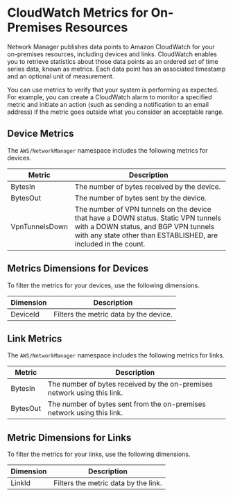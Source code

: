 # CloudWatch Metrics for On\-Premises Resources<a name="cw-metrics-on-premises"></a>

Network Manager publishes data points to Amazon CloudWatch for your on\-premises resources, including devices and links\. CloudWatch enables you to retrieve statistics about those data points as an ordered set of time series data, known as metrics\. Each data point has an associated timestamp and an optional unit of measurement\. 

You can use metrics to verify that your system is performing as expected\. For example, you can create a CloudWatch alarm to monitor a specified metric and initiate an action \(such as sending a notification to an email address\) if the metric goes outside what you consider an acceptable range\. 

## Device Metrics<a name="cw-metrics-devices"></a>

The `AWS/NetworkManager` namespace includes the following metrics for devices\.


| Metric | Description | 
| --- | --- | 
|  BytesIn | The number of bytes received by the device\. | 
|  BytesOut | The number of bytes sent by the device\. | 
| VpnTunnelsDown | The number of VPN tunnels on the device that have a DOWN status\. Static VPN tunnels with a DOWN status, and BGP VPN tunnels with any state other than ESTABLISHED, are included in the count\. | 

## Metrics Dimensions for Devices<a name="cw-metrics-devices-dimensions"></a>

To filter the metrics for your devices, use the following dimensions\.


| Dimension | Description | 
| --- | --- | 
| DeviceId | Filters the metric data by the device\. | 

## Link Metrics<a name="cw-metrics-links"></a>

The `AWS/NetworkManager` namespace includes the following metrics for links\.


| Metric | Description | 
| --- | --- | 
| BytesIn | The number of bytes received by the on\-premises network using this link\. | 
| BytesOut | The number of bytes sent from the on\-premises network using this link\. | 

## Metric Dimensions for Links<a name="cw-metrics-links-dimensions"></a>

To filter the metrics for your links, use the following dimensions\.


| Dimension | Description | 
| --- | --- | 
| LinkId | Filters the metric data by the link\. | 